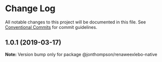 # Change Log

All notable changes to this project will be documented in this file.
See [Conventional Commits](https://conventionalcommits.org) for commit guidelines.

## 1.0.1 (2019-03-17)

**Note:** Version bump only for package @jonthompson/renaweexlebo-native
